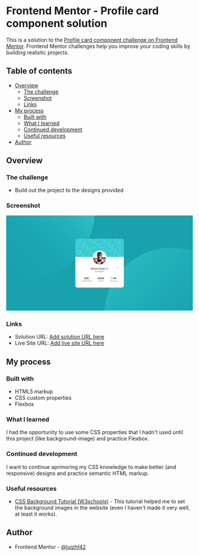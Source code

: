 # Frontend Mentor - Profile card component solution

This is a solution to the [Profile card component challenge on Frontend Mentor](https://www.frontendmentor.io/challenges/profile-card-component-cfArpWshJ). Frontend Mentor challenges help you improve your coding skills by building realistic projects. 

## Table of contents

- [Overview](#overview)
  - [The challenge](#the-challenge)
  - [Screenshot](#screenshot)
  - [Links](#links)
- [My process](#my-process)
  - [Built with](#built-with)
  - [What I learned](#what-i-learned)
  - [Continued development](#continued-development)
  - [Useful resources](#useful-resources)
- [Author](#author)

## Overview

### The challenge

- Build out the project to the designs provided

### Screenshot

![](images/screenshot.jpg)

### Links

- Solution URL: [Add solution URL here](https://your-solution-url.com)
- Live Site URL: [Add live site URL here](https://your-live-site-url.com)

## My process

### Built with

- HTML5 markup
- CSS custom properties
- Flexbox

### What I learned

I had the opportunity to use some CSS properties that I hadn't used until this project (like background-image) and practice Flexbox.

### Continued development

I want to continue aprimoring my CSS knowledge to make better (and responsive) designs and practice semantic HTML markup.

### Useful resources

- [CSS Background Tutorial (W3schools)](https://www.w3schools.com/css/css_background.asp) - This tutorial helped me to set the background images in the website (even I haven't made it very well, at least it works).

## Author

- Frontend Mentor - [@luizhf42](https://www.frontendmentor.io/profile/luizhf42)
